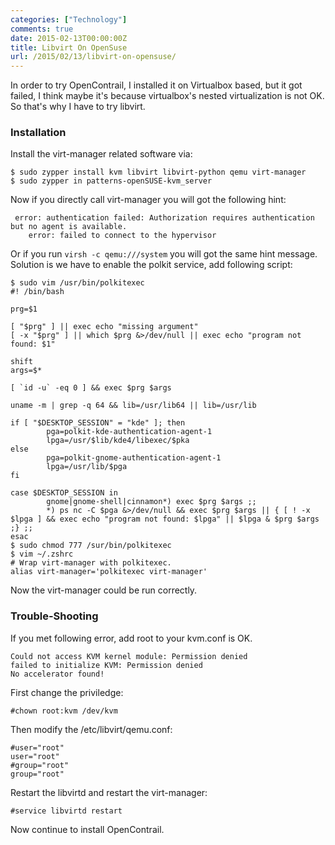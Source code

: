 ```yaml
---
categories: ["Technology"]
comments: true
date: 2015-02-13T00:00:00Z
title: Libvirt On OpenSuse
url: /2015/02/13/libvirt-on-opensuse/
---
```


In order to try OpenContrail, I installed it on Virtualbox based, but it got failed, I think maybe it's because virtualbox's nested virtualization is not OK. So that's why I have to try libvirt.     
### Installation
Install the virt-manager related software via:    

```
$ sudo zypper install kvm libvirt libvirt-python qemu virt-manager
$ sudo zypper in patterns-openSUSE-kvm_server

```
Now if you directly call virt-manager you will got the following hint:    

```
 error: authentication failed: Authorization requires authentication but no agent is available.
    error: failed to connect to the hypervisor

```
Or if you run `virsh -c qemu:///system` you will got the same hint message.     
Solution is we have to enable the polkit service, add following script:    

```
$ sudo vim /usr/bin/polkitexec
#! /bin/bash

prg=$1

[ "$prg" ] || exec echo "missing argument"
[ -x "$prg" ] || which $prg &>/dev/null || exec echo "program not found: $1"

shift
args=$*

[ `id -u` -eq 0 ] && exec $prg $args

uname -m | grep -q 64 && lib=/usr/lib64 || lib=/usr/lib

if [ "$DESKTOP_SESSION" = "kde" ]; then 
        pga=polkit-kde-authentication-agent-1
        lpga=/usr/$lib/kde4/libexec/$pka
else
        pga=polkit-gnome-authentication-agent-1
        lpga=/usr/lib/$pga
fi

case $DESKTOP_SESSION in
        gnome|gnome-shell|cinnamon*) exec $prg $args ;;
        *) ps nc -C $pga &>/dev/null && exec $prg $args || { [ ! -x $lpga ] && exec echo "program not found: $lpga" || $lpga & $prg $args ;} ;;
esac
$ sudo chmod 777 /sur/bin/polkitexec
$ vim ~/.zshrc
# Wrap virt-manager with polkitexec. 
alias virt-manager='polkitexec virt-manager'

```
Now the virt-manager could be run correctly.    

### Trouble-Shooting
If you met following error, add root to your kvm.conf is OK.      

```
Could not access KVM kernel module: Permission denied
failed to initialize KVM: Permission denied
No accelerator found!

```
First change the priviledge:    

```
#chown root:kvm /dev/kvm

```
Then modify the /etc/libvirt/qemu.conf:    

```
#user="root"
user="root"
#group="root"
group="root"

```
Restart the libvirtd and restart the virt-manager:   

```
#service libvirtd restart

```
Now continue to install OpenContrail.     
